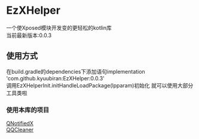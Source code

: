 # EzXHelper
一个使Xposed模块开发变的更轻松的kotlin库    
当前最新版本:0.0.3
## 使用方式
在build.gradle的dependencies下添加语句implementation 'com.github.kyuubiran:EzXHelper:0.0.3'  
调用EzXHelperInit.initHandleLoadPackage(lpparam)初始化 就可以使用大部分工具类啦
### 使用本库的项目
[QNotifiedX](https://github.com/QNotifiedX/QNotifiedX)    
[QQCleaner](https://github.com/KyuubiRan/QQCleaner)
